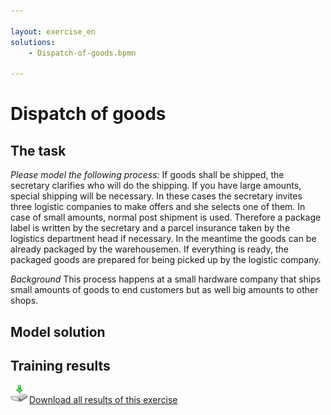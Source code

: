 ```yaml
---

layout: exercise_en
solutions:
    - Dispatch-of-goods.bpmn

---
```



# Dispatch of goods

## The task

*Please model the following process:*
If goods shall be shipped, the secretary clarifies who will do the shipping. If you have large amounts, special shipping will be necessary. In these cases the secretary invites three logistic companies to make offers and she selects one of them. In case of small amounts, normal post shipment is used. Therefore a package label is written by the secretary and a parcel insurance taken by the logistics department head if necessary.
In the meantime the goods can be already packaged by the warehousemen.
If everything is ready, the packaged goods are prepared for being picked up by the logistic company.

*Background*
This process happens at a small hardware company that ships small amounts of goods to end customers but as well big amounts to other shops.

## Model solution

<div id="solutions"></div>

## Training results

<div id="results"></div>

<p>
  <a href="/site/static/01-Dispatch-of-goods.zip"><img src="img/download.png" style="width:30px;height:30px;border:0;" />Download all results of this exercise</a>
</p>